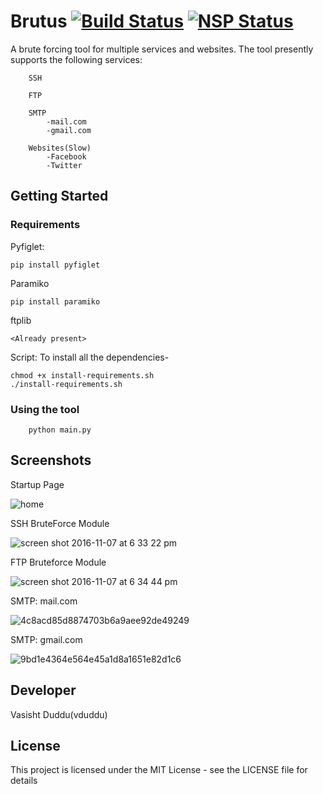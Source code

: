 # Brutus    [![Build Status](https://travis-ci.org/vduddu/Brutus.svg?branch=master)](https://travis-ci.org/vduddu/Brutus) [![NSP Status](https://nodesecurity.io/orgs/vduddu/projects/5609b3d2-7d33-4fcc-bb5c-4fee36013a1f/badge)](https://nodesecurity.io/orgs/vduddu/projects/5609b3d2-7d33-4fcc-bb5c-4fee36013a1f)
A brute forcing tool for multiple services and websites. The tool presently supports the following services:
        
        SSH
        
        FTP
        
        SMTP
            -mail.com
            -gmail.com
            
        Websites(Slow)
            -Facebook
            -Twitter


## Getting Started

### Requirements

Pyfiglet:
    
    pip install pyfiglet
    
Paramiko

    pip install paramiko
    
ftplib
    
    <Already present>

Script: To install all the dependencies-
    
    chmod +x install-requirements.sh
    ./install-requirements.sh

### Using the tool

        python main.py
        
## Screenshots

Startup Page

![home](https://cloud.githubusercontent.com/assets/20644368/20036171/36170c8a-a426-11e6-931b-f5cdec3f0a15.png)

SSH BruteForce Module

![screen shot 2016-11-07 at 6 33 22 pm](https://cloud.githubusercontent.com/assets/20644368/20058849/3aab62a2-a519-11e6-8a13-af7ee6d6cb16.png)

FTP Bruteforce Module

![screen shot 2016-11-07 at 6 34 44 pm](https://cloud.githubusercontent.com/assets/20644368/20058868/5d4c873c-a519-11e6-9aab-1c12b8d12f64.png)

SMTP: mail.com

![4c8acd85d8874703b6a9aee92de49249](https://cloud.githubusercontent.com/assets/20644368/20184114/95c9c7a2-a78d-11e6-9102-288b8ebc8409.jpg)

SMTP: gmail.com

![9bd1e4364e564e45a1d8a1651e82d1c6](https://cloud.githubusercontent.com/assets/20644368/20216580/744728f4-a841-11e6-975f-c32e36b67614.jpg)


## Developer

Vasisht Duddu(vduddu)


## License

This project is licensed under the MIT License - see the LICENSE file for details
